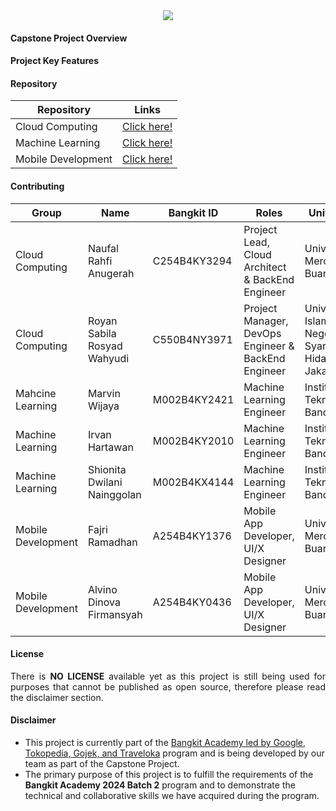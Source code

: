 <div align=center>
  <img src="https://github.com/user-attachments/assets/2f45acea-59d4-4d0c-a3c8-e73d17c3ed53"/>
</div>


#### Capstone Project Overview



#### Project Key Features



#### Repository

<div align=center>
  
| Repository  | Links |
|---|---|
| Cloud Computing | [Click here!]() |
| Machine Learning | [Click here!]() |
| Mobile Development | [Click here!]() |
  
</div>

#### Contributing

<div align=center>

| Group | Name  | Bangkit ID | Roles | University |
|---|---|---|---|---|
| Cloud Computing | Naufal Rahfi Anugerah | C254B4KY3294 | Project Lead, Cloud Architect & BackEnd Engineer | Universitas Mercu Buana |
| Cloud Computing | Royan Sabila Rosyad Wahyudi | C550B4NY3971 | Project Manager, DevOps Engineer & BackEnd Engineer | Universitas Islam Negeri Syarif Hidayatullah Jakarta |
| Mahcine Learning | Marvin Wijaya | M002B4KY2421 | Machine Learning Engineer | Institut Teknologi Bandung |
| Machine Learning | Irvan Hartawan | M002B4KY2010 | Machine Learning Engineer | Institut Teknologi Bandung |
| Machine Learning | Shionita Dwilani Nainggolan | M002B4KX4144 | Machine Learning Engineer | Institut Teknologi Bandung |
| Mobile Development | Fajri Ramadhan | A254B4KY1376	| Mobile App Developer, UI/X Designer | Universitas Mercu Buana |
| Mobile Development | Alvino Dinova Firmansyah | A254B4KY0436 | Mobile App Developer, UI/X Designer | Universitas Mercu Buana |

</div>

#### License

<p align=justify>
There is <b>NO LICENSE</b> available yet as this project is still being used for purposes that cannot be published as open source, therefore please read the disclaimer section.
</p>

#### Disclaimer

- This project is currently part of the <a href="https://www.dicoding.com/programs/bangkit">Bangkit Academy led by Google, Tokopedia, Gojek, and Traveloka</a> program and is being developed by our team as part of the Capstone Project.
- The primary purpose of this project is to fulfill the requirements of the <b>Bangkit Academy 2024 Batch 2</b> program and to demonstrate the technical and collaborative skills we have acquired during the program.
